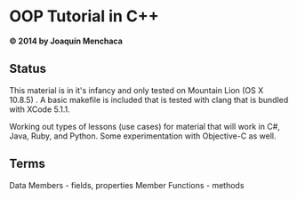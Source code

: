 # OOP Tutorial in C++
**© 2014 by Joaquín Menchaca**

## Status

This material is in it's infancy and only tested on Mountain Lion (OS X 10.8.5) . A basic makefile is included that is tested with clang that is bundled with XCode 5.1.1.

Working out types of lessons (use cases) for material that will work in C#, Java, Ruby, and Python.  Some experimentation with Objective-C as well.

## Terms

Data Members - fields, properties
Member Functions - methods
